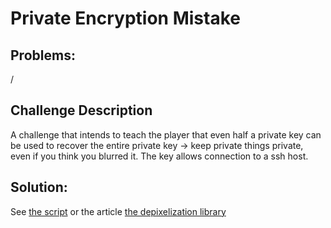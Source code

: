 # Private Encryption Mistake

## Problems:
/

## Challenge Description
A challenge that intends to teach the player that even half a private key can be used to recover the entire private key -> keep private things private, even if you think you blurred it. The key allows connection to a ssh host.

## Solution:
See [the script](solve.py) or the article [the depixelization library](https://github.com/beurtschipper/Depix)
